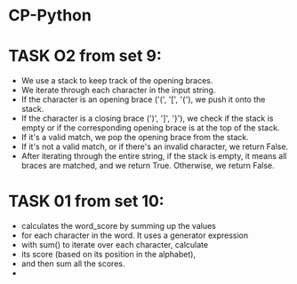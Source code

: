 # CP-Python

# TASK O2 from set 9:
* We use a stack to keep track of the opening braces.
* We iterate through each character in the input string.
* If the character is an opening brace ('(', '[', '{'), we push it onto the stack.
* If the character is a closing brace (')', ']', '}'), we check if the stack is empty or if the corresponding opening brace is at the top of the stack.
* If it's a valid match, we pop the opening brace from the stack.
* If it's not a valid match, or if there's an invalid character, we return False.
* After iterating through the entire string, if the stack is empty, it means all braces are matched, and we return True. Otherwise, we return False.

# TASK 01 from set 10:

* calculates the word_score by summing up the values 
* for each character in the word. It  uses a generator expression 
* with sum() to iterate over each character, calculate 
* its  score (based on its position in the alphabet), 
* and then sum all the scores.
* 
